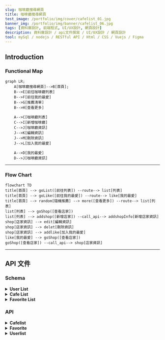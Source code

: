```yaml
---
slug: 咖啡廳搜尋網頁
title: 咖啡廳搜尋網頁
test_image: /portfolio/img/cover/cafelist_01.jpg
banner_img: /portfolio/img/banner/cafelist_06.jpg
tags: [資料庫設計, 前端程式, UI/UX設計, 網頁設計]
description: 資料庫設計 / api文件撰寫 / UI/UX設計 / 網頁設計
tool: mySql / nodejs / RESTful API / Html / CSS / Vuejs / Figma
---
```


## Introduction

### Functional Map

```mermaid
graph LR;
    A[咖啡廳搜尋網頁]-->B[首頁];
    B-->E[前往咖啡廳列表]
    B-->F[前往我的最愛]
    B-->G[推薦清單]
    B-->H[查看更多]

    A-->C[咖啡廳列表]
    C-->I[新增咖啡廳]
    C-->J[咖啡廳資訊]
    J-->K[編輯資訊]
    J-->M[刪除資訊]
    J-->L[加入我的最愛]

    A-->D[我的最愛]
    D-->J[咖啡廳資訊]

```

---

### Flow Chart

```mermaid
flowchart TD
title[首頁] --> goList([前往列表]) --route--> list[列表]
title[首頁] --> goLike([前往我的最愛]) --route--> like[我的最愛]
title[首頁] --> random[隨機推薦] --> more([查看更多]) --route--> list[列表]
list[列表] --> goShop([查看店家])
list[列表] --> addshop([新增店家]) --call_api--> addshopInfo[新增店家資訊]
shop[店家資訊] --> edit[編輯資訊]
shop[店家資訊] --> delet[刪除資訊]
shop[店家資訊] --> addlike[加入我的最愛]
like[我的最愛] --> goShop([查看店家])
goShop([查看店家]) --call_api--> shop[店家資訊]
```

---

## API 文件

### Schema

<details>
 <summary>
    <strong>User List</strong>
</summary>

> | name | data type | requried | description |
> | ---- | --------- | -------- | ----------- |
> | id   | int       |          | 自動產生 id |
> | name | string    | Y        | 使用者帳號  |

</details>

<details>
 <summary>
    <strong>Cafe List</strong>
</summary>

> | name       | data type | requried | description               |
> | ---------- | --------- | -------- | ------------------------- |
> | id         | int       |          | 自動產生 id               |
> | name       | string    | Y        | 咖啡廳名稱                |
> | address    | string    | Y        | 咖啡廳地址                |
> | isFavorite | string    |          | 自動產生 (0:false,1:true) |

</details>

<details>
 <summary>
    <strong>Favorite List</strong>
</summary>

> | name       | data type | requried | description |
> | ---------- | --------- | -------- | ----------- |
> | id         | int       |          | 自動產生 id |
> | cafeshopId | int       | Y        | 咖啡廳編號  |
> | userId     | int       | Y        | 使用者編號  |

</details>

### API

<details>
 <summary>
    <strong>Cafelist</strong>
</summary>
<details>
    <summary>
        <strong style={{backgroundColor:'#4ac057',color:'#fff',padding:5+'px',marginRight:10+'px'}}>POST</strong>
        <strong style={{marginRight:10+'px'}}>/cafelist/query</strong>
        <strong>查詢咖啡廳資料列表</strong>
    </summary>

#### Parameters

none

#### Request body

```js
//example
{
    "userId": "1"
}
```

#### Response

> | http code | response |
> | --------- | -------- |
> | 200       | results  |
> | 400       | error    |

</details>

<details>
    <summary>
        <strong style={{backgroundColor:'#4ac057',color:'#fff',padding:5+'px',marginRight:10+'px'}}>POST</strong>
        <strong style={{marginRight:10+'px'}}>/cafelist/add</strong>
        <strong>新增咖啡廳資料</strong>
    </summary>

#### Parameters

none

#### Request body

```js
//example
{
  "name": "shop name",
  "address": "shop address"
}
```

#### Response

> | http code | response |
> | --------- | -------- |
> | 200       | results  |
> | 400       | error    |

</details>
<details>
    <summary>
        <strong style={{backgroundColor:'#40a0de',color:'#fff',padding:5+'px',marginRight:10+'px'}}>GET</strong>
        <strong style={{marginRight:10+'px'}}>/cafelist/:id</strong>
        <strong>查詢咖啡廳單筆資料</strong>
    </summary>

#### Parameters

> | name | requried | description |
> | ---- | -------- | ----------- |
> | id   | Y        | 咖啡廳 id   |

#### Request body

none

#### Response

> | http code | response     |
> | --------- | ------------ |
> | 200       | results      |
> | 400       | error        |
> | 404       | 找不到此項目 |

</details>
<details>
    <summary>
        <strong style={{backgroundColor:'#ffa524',color:'#fff',padding:5+'px',marginRight:10+'px'}}>PUT</strong>
        <strong style={{marginRight:10+'px'}}>/cafelist/:id</strong>
        <strong>編輯咖啡廳單筆資料</strong>
    </summary>

#### Parameters

none

#### Request body

```js
{
  "name": "shop name",
  "address": "shop address",
  "id": "306"
}
```

#### Response

> | http code | response |
> | --------- | -------- |
> | 200       | results  |
> | 400       | error    |

</details>
<details>
    <summary>
        <strong style={{backgroundColor:'#ff6565',color:'#fff',padding:5+'px',marginRight:10+'px'}}>DELETE</strong>
        <strong style={{marginRight:10+'px'}}>/cafelist/:id</strong>
        <strong>刪除咖啡廳單筆資料</strong>
    </summary>

#### Parameters

> | name | requried | description |
> | ---- | -------- | ----------- |
> | id   | Y        | 咖啡廳 id   |

#### Request body

none

#### Response

> | http code | response     |
> | --------- | ------------ |
> | 200       | results      |
> | 400       | error        |
> | 404       | 找不到此項目 |

</details>
</details>
<details>
 <summary>
    <strong>Favorite</strong>
</summary>
<details>
    <summary>
        <strong style={{backgroundColor:'#40a0de',color:'#fff',padding:5+'px',marginRight:10+'px'}}>GET</strong>
        <strong style={{marginRight:10+'px'}}>/favorite</strong>
        <strong>查詢我的最愛資料列表</strong>
    </summary>

#### Parameters

none

#### Request body

none

#### Response

> | http code | response          |
> | --------- | ----------------- |
> | 200       | {Msg:Msg,list:[]} |
> | 400       | error             |

</details>
<details>
    <summary>
        <strong style={{backgroundColor:'#4ac057',color:'#fff',padding:5+'px',marginRight:10+'px'}}>POST</strong>
        <strong style={{marginRight:10+'px'}}>/favorite</strong>
        <strong>新增我的最愛單筆資料</strong>
    </summary>

#### Parameters

none

#### Request body

```js
{
  "cafeshopId": 201,
  "userId": 1
}
```

#### Response

> | http code | response |
> | --------- | -------- |
> | 200       | result   |
> | 400       | error    |

</details>
<details>
    <summary>
        <strong style={{backgroundColor:'#ff6565',color:'#fff',padding:5+'px',marginRight:10+'px'}}>DELETE</strong>
        <strong style={{marginRight:10+'px'}}>/favorite/:userId/:cafeshopId</strong>
        <strong>刪除我的最愛單筆資料</strong>
    </summary>

#### Parameters

> | name       | requried | description    |
> | ---------- | -------- | -------------- |
> | userId     | Y        | userlist -> id |
> | cafeshopId | Y        | cafelist -> id |

#### Request body

none

#### Response

> | http code | response |
> | --------- | -------- |
> | 200       | result   |
> | 400       | error    |

</details>
</details>
<details>
 <summary>
    <strong>Userlist</strong>
</summary>
<details>
    <summary>
        <strong style={{backgroundColor:'#40a0de',color:'#fff',padding:5+'px',marginRight:10+'px'}}>GET</strong>
        <strong style={{marginRight:10+'px'}}>/userlist</strong>
        <strong>查詢使用者帳號列表</strong>
    </summary>

#### Parameters

none

#### Request body

none

#### Response

> | http code | response |
> | --------- | -------- |
> | 200       | results  |
> | 400       | error    |

</details>
<details>
    <summary>
        <strong style={{backgroundColor:'#4ac057',color:'#fff',padding:5+'px',marginRight:10+'px'}}>POST</strong>
        <strong style={{marginRight:10+'px'}}>/userlist</strong>
        <strong>新增使用者帳號</strong>
    </summary>

#### Parameters

none

#### Request body

```js
{
  "name": "wendy"
}
```

#### Response

> | http code | response |
> | --------- | -------- |
> | 200       | results  |
> | 400       | error    |

</details>
<details>
    <summary>
        <strong style={{backgroundColor:'#ff6565',color:'#fff',padding:5+'px',marginRight:10+'px'}}>DELETE</strong>
        <strong style={{marginRight:10+'px'}}>/userlist/:id</strong>
        <strong>刪除使用者帳號</strong>
    </summary>

#### Parameters

> | name | requried | description |
> | ---- | -------- | ----------- |
> | id   | Y        | 帳號 id     |

#### Request body

none

#### Response

> | http code | response |
> | --------- | -------- |
> | 200       | results  |
> | 400       | error    |

</details>
</details>
